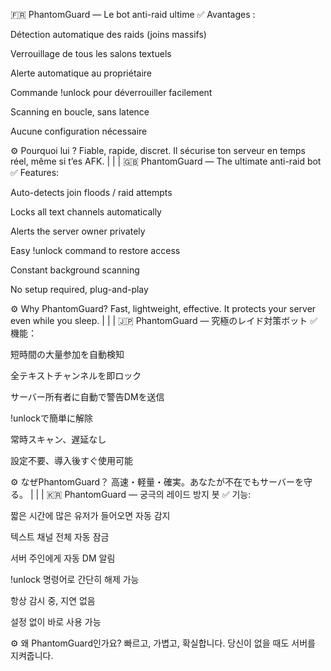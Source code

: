 🇫🇷 PhantomGuard — Le bot anti-raid ultime
✅ Avantages :

Détection automatique des raids (joins massifs)

Verrouillage de tous les salons textuels

Alerte automatique au propriétaire

Commande !unlock pour déverrouiller facilement

Scanning en boucle, sans latence

Aucune configuration nécessaire

⚙️ Pourquoi lui ?
Fiable, rapide, discret. Il sécurise ton serveur en temps réel, même si t’es AFK.
|
|
|
🇬🇧 PhantomGuard — The ultimate anti-raid bot
✅ Features:

Auto-detects join floods / raid attempts

Locks all text channels automatically

Alerts the server owner privately

Easy !unlock command to restore access

Constant background scanning

No setup required, plug-and-play

⚙️ Why PhantomGuard?
Fast, lightweight, effective. It protects your server even while you sleep.
|
|
|
🇯🇵 PhantomGuard — 究極のレイド対策ボット
✅ 機能：

短時間の大量参加を自動検知

全テキストチャンネルを即ロック

サーバー所有者に自動で警告DMを送信

!unlockで簡単に解除

常時スキャン、遅延なし

設定不要、導入後すぐ使用可能

⚙️ なぜPhantomGuard？
高速・軽量・確実。あなたが不在でもサーバーを守る。
|
|
|
🇰🇷 PhantomGuard — 궁극의 레이드 방지 봇
✅ 기능:

짧은 시간에 많은 유저가 들어오면 자동 감지

텍스트 채널 전체 자동 잠금

서버 주인에게 자동 DM 알림

!unlock 명령어로 간단히 해제 가능

항상 감시 중, 지연 없음

설정 없이 바로 사용 가능

⚙️ 왜 PhantomGuard인가요?
빠르고, 가볍고, 확실합니다. 당신이 없을 때도 서버를 지켜줍니다.

